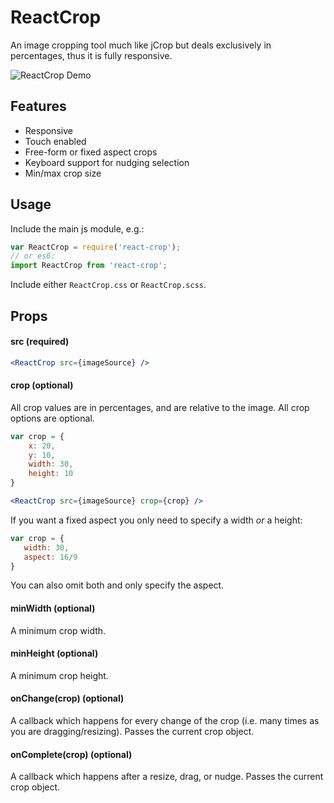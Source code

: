 # ReactCrop

An image cropping tool much like jCrop but deals exclusively in percentages, thus it is fully responsive.

![ReactCrop Demo](https://raw.githubusercontent.com/DominicTobias/ReactCrop/master/crop-demo.gif)

## Features

- Responsive
- Touch enabled
- Free-form or fixed aspect crops
- Keyboard support for nudging selection
- Min/max crop size

## Usage

Include the main js module, e.g.:

```js
var ReactCrop = require('react-crop');
// or es6:
import ReactCrop from 'react-crop';
```

Include either `ReactCrop.css` or `ReactCrop.scss`.

## Props

#### src (required)

```jsx
<ReactCrop src={imageSource} />
```

#### crop (optional)

All crop values are in percentages, and are relative to the image. All crop options are optional.

```jsx
var crop = {
	x: 20,
	y: 10,
	width: 30,
	height: 10
}

<ReactCrop src={imageSource} crop={crop} />
```

If you want a fixed aspect you only need to specify a width *or* a height:

 ```jsx
var crop = {
	width: 30,
	aspect: 16/9
}
```

You can also omit both and only specify the aspect.

#### minWidth (optional)

A minimum crop width.

#### minHeight (optional)

A minimum crop height.

#### onChange(crop) (optional)

A callback which happens for every change of the crop (i.e. many times as you are dragging/resizing). Passes the current crop object.

#### onComplete(crop) (optional)

A callback which happens after a resize, drag, or nudge. Passes the current crop object.